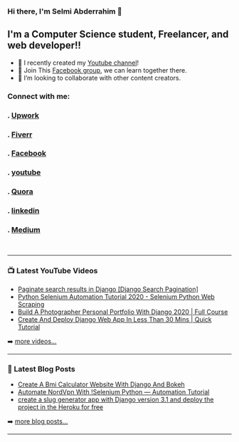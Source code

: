 ### Hi there, I'm Selmi Abderrahim 👋


## I'm a Computer Science student, Freelancer, and web developer!!

- 🔭 I recently created my [Youtube channel](https://www.youtube.com/channel/UCmrvAIpkl1L8WlalusTRlnw)!
- 🌱 Join This [Facebook group](https://bit.ly/STfbGroup), we can learn together there.
- 👯 I’m looking to collaborate with other content creators.



### Connect with me:

### . [Upwork](http://bit.ly/SAupwork)
### . [Fiverr](https://www.fiverr.com/selmiabderrahim)
### . [Facebook](https://bit.ly/SelmiFB)
### . [youtube](https://bit.ly/STYtChannel)
### . [Quora](https://bit.ly/SelmiTechQuoraSpace)
### . [linkedin](https://bit.ly/SelmiALi)
### . [Medium](https://selmiabderrahim.medium.com)
<br />

---

### 📺 Latest YouTube Videos

<!-- YOUTUBE:START -->
- [Paginate search results in Django [Django Search Pagination]](https://www.youtube.com/watch?v=vgyPdRbbce0)
- [Python Selenium Automation Tutorial 2020 - Selenium Python Web Scraping](https://youtu.be/EaWWJohfwAU)
- [Build A Photographer Personal Portfolio With Django 2020 | Full Course](https://youtu.be/EBrm7h05vbg)
- [Create And Deploy Django Web App In Less Than  30 Mins | Quick Tutorial](https://youtu.be/QGUBkZXphdY)
<!-- YOUTUBE:END -->

➡️ [more videos...](https://www.youtube.com/channel/UCmrvAIpkl1L8WlalusTRlnw)

---

### 📕 Latest Blog Posts

<!-- BLOG-POST-LIST:START -->
- [Create A Bmi Calculator Website With Django And Bokeh](https://selmiabderrahim.medium.com/create-a-bmi-calculator-website-with-django-and-bokeh-17ac29a84aa0)
- [Automate NordVpn With !Selenium Python — Automation Tutorial](https://selmiabderrahim.medium.com/automate-nordvpn-with-selenium-python-automation-tutorial-8931d0f77ed0)
- [create a slug generator app with Django version 3.1 and deploy the project in the Heroku for free](https://qr.ae/pNadzZ)
<!-- BLOG-POST-LIST:END -->

➡️ [more blog posts...](https://www.quora.com/q/justpython)

---






